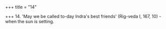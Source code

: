 +++
title = "14"

+++
14. 'May we be called to-day Indra's best friends' (Rig-veda I, 167, 10) - when the sun is setting.
